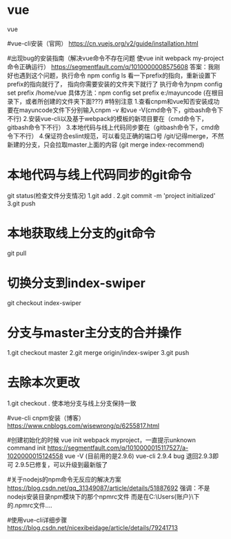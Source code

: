 # vue
vue

#vue-cli安装（官网）
https://cn.vuejs.org/v2/guide/installation.html

#出现bug的安装指南（解决vue命令不存在问题   使vue init webpack my-project命令正确运行）
https://segmentfault.com/q/1010000008575608
答案：我刚好也遇到这个问题，执行命令 npm config ls 看一下prefix的指向，重新设置下prefix的指向就行了，
指向你需要安装的文件夹下就行了 执行命令为npm config set prefix /home/vue
具体方法：npm config set prefix e:/mayuncode (在根目录下，或者所创建的文件夹下面???)
#特别注意
1.查看cnpm和vue知否安装成功要在mayuncode文件下分别输入cnpm -v 和vue -V(cmd命令下，gitbash命令下不行)
2.安装vue-cli以及基于webpack的模板的新项目要在（cmd命令下，gitbash命令下不行）
3.本地代码与线上代码同步要在（gitbash命令下，cmd命令下不行）
4.保证符合eslint规范，可以看见正确的端口号
/git/记得merge，不然新建的分支，只会拉取master上面的内容 (git merge index-recommend)

# 本地代码与线上代码同步的git命令
git status(检查文件分支情况)
1.git add .
2.git commit -m 'project initialized'
3.git push

# 本地获取线上分支的git命令
git pull
# 切换分支到index-swiper
git checkout index-swiper
# 分支与master主分支的合并操作
1.git checkout master
2.git merge origin/index-swiper
3.git push

# 去除本次更改
1.git checkout .
使本地分支与线上分支保持一致




#vue-cli cnpm安装（博客）
https://www.cnblogs.com/wisewrong/p/6255817.html

#创建初始化的时候 vue init webpack myproject，一直提示unknown command init
https://segmentfault.com/q/1010000015117527/a-1020000015124558
vue -V (目前用的是2.9.6)
vue-cli 2.9.4 bug
退回2.9.3即可
2.9.5已修复，可以升级到最新版了

#关于nodejs的npm命令无反应的解决方案 
https://blog.csdn.net/qq_31349087/article/details/51887692
强调：不是nodejs安装目录npm模块下的那个npmrc文件
而是在C:\Users\{账户}\下的.npmrc文件....

#使用vue-cli详细步骤
https://blog.csdn.net/nicexibeidage/article/details/79241713


